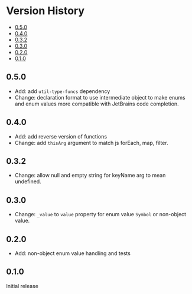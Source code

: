 # Version History

[TOC]: # " "

- [0.5.0](#050)
- [0.4.0](#040)
- [0.3.2](#032)
- [0.3.0](#030)
- [0.2.0](#020)
- [0.1.0](#010)


## 0.5.0

* Add: add `util-type-funcs` dependency
* Change: declaration format to use intermediate object to make enums and enum values more
  compatible with JetBrains code completion.

## 0.4.0

* Add: add reverse version of functions
* Change: add `thisArg` argument to match js forEach, map, filter.

## 0.3.2

* Change: allow null and empty string for keyName arg to mean undefined.

## 0.3.0

* Change: `_value` to `value` property for enum value `Symbol` or non-object value.

## 0.2.0

* Add: non-object enum value handling and tests

## 0.1.0

Initial release
